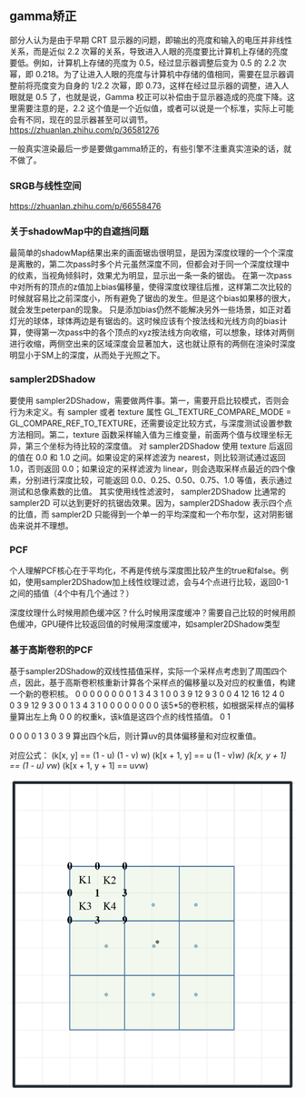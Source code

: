 ## gamma矫正

部分人认为是由于早期 CRT 显示器的问题，即输出的亮度和输入的电压并非线性关系，而是近似 2.2 次幂的关系，导致进入人眼的亮度要比计算机上存储的亮度要低。例如，计算机上存储的亮度为 0.5，经过显示器调整后变为 0.5 的 2.2 次幂，即 0.218。为了让进入人眼的亮度与计算机中存储的值相同，需要在显示器调整前将亮度变为自身的 1/2.2 次幂，即 0.73，这样在经过显示器的调整，进入人眼就是 0.5 了，也就是说，Gamma 校正可以补偿由于显示器造成的亮度下降。这里需要注意的是，2.2 这个值是一个近似值，或者可以说是一个标准，实际上可能会有不同，现在的显示器甚至可以调节。
https://zhuanlan.zhihu.com/p/36581276

一般真实渲染最后一步是要做gamma矫正的，有些引擎不注重真实渲染的话，就不做了。

### SRGB与线性空间

https://zhuanlan.zhihu.com/p/66558476

### 关于shadowMap中的自遮挡问题

最简单的shadowMap结果出来的画面锯齿很明显，是因为深度纹理的一个个深度是离散的，第二次pass时多个片元虽然深度不同，但都会对于同一个深度纹理中的纹素，当视角倾斜时，效果尤为明显，显示出一条一条的锯齿。
在第一次pass中对所有的顶点的z值加上bias偏移量，使得深度纹理往后推，这样第二次比较的时候就容易比之前深度小，所有避免了锯齿的发生。但是这个bias如果移的很大，就会发生peterpan的现象。
只是添加bias仍然不能解决另外一些场景，如正对着灯光的球体，球体两边是有锯齿的。这时候应该有个按法线和光线方向的bias计算，使得第一次pass中的各个顶点的xyz按法线方向收缩，可以想象，球体对两侧进行收缩，两侧空出来的区域深度会显著加大，这也就让原有的两侧在渲染时深度明显小于SM上的深度，从而处于光照之下。

### sampler2DShadow

要使用 sampler2DShadow，需要做两件事。第一，需要开启比较模式，否则会行为未定义。有 sampler 或者 texture 属性 GL_TEXTURE_COMPARE_MODE = GL_COMPARE_REF_TO_TEXTURE，还需要设定比较方式，与深度测试设置参数方法相同。第二，texture 函数采样输入值为三维变量，前面两个值与纹理坐标无异，第三个坐标为待比较的深度值。
对 sampler2DShadow 使用 texture 后返回的值在 0.0 和 1.0 之间。如果设定的采样滤波为 nearest，则比较测试通过返回 1.0，否则返回 0.0；如果设定的采样滤波为 linear，则会选取采样点最近的四个像素，分别进行深度比较，可能返回 0.0、0.25、0.50、0.75、1.0 等值，表示通过测试和总像素数的比值。
其实使用线性滤波时， sampler2DShadow 比通常的 sampler2D 可以达到更好的抗锯齿效果。因为，sampler2DShadow 表示四个点的比值，而 sampler2D 只能得到一个单一的平均深度和一个布尔型，这对阴影锯齿来说并不理想。

### PCF
个人理解PCF核心在于平均化，不再是传统与深度图比较产生的true和false。例如，使用sampler2DShadow加上线性纹理过滤，会与4个点进行比较，返回0-1之间的插值（4个中有几个通过？）

深度纹理什么时候用颜色缓冲区？什么时候用深度缓冲？需要自己比较的时候用颜色缓冲，GPU硬件比较返回值的时候用深度缓冲，如sampler2DShadow类型

### 基于高斯卷积的PCF
基于sampler2DShadow的双线性插值采样，实际一个采样点考虑到了周围四个点，因此，基于高斯卷积核重新计算各个采样点的偏移量以及对应的权重值，构建一个新的卷积核。
0 0 0 0 0 0 0
0 1 3 4 3 1 0
0 3 9 12 9 3 0
0 4 12 16 12 4 0    
0 3 9 12 9 3 0
0 1 3 4 3 1 0
0 0 0 0 0 0 0
该5*5的卷积核，如根据采样点的偏移量算出左上角 0 0 的权重k，该k值是这四个点的线性插值。
                                         0 1                                                                                                       
                                                                         
0 0 0 
0 1 3 
0 3 9  算出四个k后，则计算uv的具体偏移量和对应权重值。

对应公式：
 (k[x, y] == (1 - u) (1 - v) w)
 (k[x + 1, y] == u (1 - v)*w)
 (k[x, y + 1] == (1 - u) v*w)
 (k[x + 1, y + 1] == u*v*w)

![Alt text](images/%E5%AF%B9%E4%BA%8E%E9%AB%98%E6%96%AF%E5%8D%B7%E7%A7%AFPCF%E7%9A%84%E4%B8%AA%E4%BA%BA%E7%90%86%E8%A7%A3%E5%9B%BE.png)